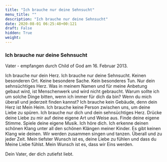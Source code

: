 ```yaml
---
title: "Ich brauche nur deine Sehnsucht"
menu_title: ""
description: "Ich brauche nur deine Sehnsucht"
date: 2020-08-01 06:25:48+00:121
draft: False
hidden: True
weight:
---
```

### Ich brauche nur deine Sehnsucht

Vater - empfangen durch Child of God am 16. Februar 2013.

Ich brauche nur dein Herz. Ich brauche nur deine Sehnsucht. Keinen besonderen Ort. Keine besondere Sache. Kein besonderes Tun. Nur dein sehnsüchtiges Herz. Was in meinem Namen und für meine Anbetung gebaut wird, ist Menschenwerk und wird nicht gebraucht. Warum sollte ich um solche Dinge bitten, wenn ich immer für dich da bin? Wenn du mich überall und jederzeit finden kannst? Ich brauche kein Gebäude, denn dein Herz ist Mein Heim. Ich brauche keine Person zwischen uns, um deine Liebe zu spüren. Ich brauche nur dich und dein sehnsüchtiges Herz. Drücke deine Liebe zu mir auf deine eigene Art und Weise aus. Finde deine eigene Stimme. Spiele deine eigene Musik. Ich höre dich. Ich erkenne deinen schönen Klang unter all den schönen Klängen meiner Kinder. Es gibt keinen Klang wie deinen. Wir werden zusammen singen und tanzen. Überall und zu jeder Zeit. Mein tiefster Wunsch ist es, deine Liebe zu fühlen und dass du Meine Liebe fühlst. Mein Wunsch ist es, dass wir Eins werden.

Dein Vater, der dich zutiefst liebt.  
